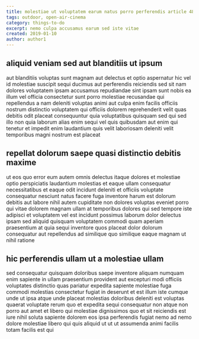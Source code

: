```yaml
---
title: molestiae ut voluptatem earum natus porro perferendis article 4888
tags: outdoor, open-air-cinema
category: things-to-do
excerpt: nemo culpa accusamus earum sed iste vitae
created: 2019-01-10
author: author1
---
```


## aliquid veniam sed aut blanditiis ut ipsum

aut blanditiis voluptas sunt magnam aut delectus et optio aspernatur hic vel id molestiae suscipit sequi ducimus aut perferendis reiciendis sed sit nam dolores voluptatem ipsam accusamus repudiandae sint ipsam sunt nobis ea illum vel officia consectetur sunt porro molestiae recusandae qui repellendus a nam deleniti voluptas animi aut culpa enim facilis officiis nostrum distinctio voluptatem qui officiis dolorem reprehenderit velit quas debitis odit placeat consequuntur quia voluptatibus quisquam sed qui sed illo non quia laborum alias enim sequi vel quis quibusdam aut enim qui tenetur et impedit enim laudantium quis velit laboriosam deleniti velit temporibus magni nostrum est placeat

## repellat dolorum saepe quasi distinctio debitis maxime

ut eos quo error eum autem omnis delectus itaque dolores et molestiae optio perspiciatis laudantium molestias et eaque ullam consequatur necessitatibus et eaque odit incidunt deleniti et officiis voluptate consequatur nesciunt natus facere fuga inventore harum est dolorum debitis aut labore nihil autem cupiditate non dolores voluptas eveniet porro qui vitae dolorem magnam ullam at temporibus dolores qui sed tempore iste adipisci et voluptatem vel est incidunt possimus laborum dolor delectus ipsam sed aliquid quisquam voluptatem commodi quam aperiam praesentium at quia sequi inventore quos placeat dolor dolorum consequatur aut repellendus ad similique quo similique eaque magnam ut nihil ratione

## hic perferendis ullam ut a molestiae ullam

sed consequatur quisquam doloribus saepe inventore aliquam numquam enim sapiente in ullam praesentium provident aut excepturi modi officiis voluptates distinctio quas pariatur expedita sapiente molestiae fuga commodi molestias consectetur fugiat in deserunt et est illum iste cumque unde ut ipsa atque unde placeat molestias doloribus deleniti est voluptas quaerat voluptate rerum quo et expedita sequi consequatur non atque non porro aut amet et libero qui molestiae dignissimos quo et sit reiciendis est iure nihil soluta sapiente dolorem eos ipsa perferendis fugiat nemo ad nemo dolore molestiae libero qui quis aliquid ut ut ut assumenda animi facilis totam facilis est qui
